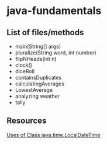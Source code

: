 # java-fundamentals

## List of files/methods

* main(String[] args)
* pluralize(String word, int number)
* flipNHeads(int n)
* clock()
* diceRoll
* containsDuplicates
* calculatingAverages
* LowestAverage
* analyzing weather
* tally

## Resources

[Uses of Class java.time.LocalDateTime](https://docs.oracle.com/javase/8/docs/api/java/time/class-use/LocalDateTime.html)
